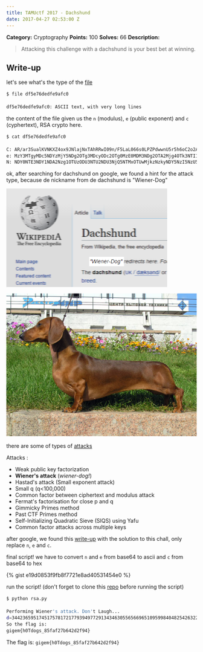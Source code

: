 ```yaml
---
title: TAMUctf 2017 - Dachshund
date: 2017-04-27 02:53:00 Z
---
```


**Category:** Cryptography
**Points:** 100
**Solves:** 66
**Description:**

> Attacking this challenge with a dachshund is your best bet at winning.

## Write-up

let's see what's the type of the [file](https://github.com/dbaser/ctfs/blob/master/TAMUctf-2017/crypto100-dachshund/df5e76dedfe9afc0)

```bash
$ file df5e76dedfe9afc0 

df5e76dedfe9afc0: ASCII text, with very long lines
```    

the content of the file given us the `n` (modulus), `e` (public exponent) and `c` (cyphertext), RSA crypto here.

```bash
$ cat df5e76dedfe9afc0 

C: AR/ar3SualKVNKXZ4ox9JNlajNxTAhRRwI09n/F5LaL066s0LPZPdwwnU5r5h6oC2o2AS6vtEOwuORqaQpGhh1c2hgl3CDKk1nhJ44etjnWkHkAmuTnoSYIPBp+Di7+KBK84ll7tPA1Vd+1jRPa0MGxIxXYoQb6Rvvz7K9FdHSx8
e: MzY3MTgyMDc5NDYzMjY5NDg2OTg3MDcyODc2OTg0MzE0MDM3NDg2OTA2Mjg4OTk3NTI1OTQ3MDUwOTkzNTIwNjcxNjA1NjI4MjY0MDYwMTM3Mjg4MjE4OTc2NDQ4MzkwMjEwOTQyMDYzNDM3NjAyMzc2MTk4Mjk2NTc5NjkxNDI0ODg4ODIwMDUwNDYyMTE1MTYyODMzNzY2NjUxODYxOTA1OTM3MDYxMDc2MzYzMzc5NTQ4OTIzMzE2ODgwNjIwOTc4ODg0MDkxNjM0NzExNTExMjgwOTMwNzA5MDY0MTg0MjkzMzE5NDYxMTIzMTIyNDM3MDU1NjIxOTk4ODk1OTkwNzIyMjY1NjA1OTE2MDcwMDUxMzA1MTQwNDc3MjM3MzA2MDAyMzM4OTk1MzAwNjg3NDkx
N: NDY0NTE3NDY1NDA2Nzg1OTUzODU3NTU2NDU3NjQ5NTMxOTUwMjkzNzkyNDY5NzI5NzU5Njc1MDc1NzM1MTU2MDUxMjgxNjI5NjcwNzk3OTIyNTM5NzUyODc1ODk1NTQ2MDAyNTc4MDg3NjgxNjcwNzAzMTEwNjYxMDc4NjcxMjg2ODYxNDQzMjUwNTc5Mzg2MzU0MjQ2MjY1NTU4MjcxNTU5MDM4MTYxNTI1ODExNjU5MjAzMDcyODY2MTgzNjYzNjQzMjU1MTYzMjAxMDc4NjY1Mjg4ODk4MDQzNjYyOTc4NjQ5MjYzMzc3OTUwOTQzMDU5MTE0MDE5MDM5OTI0MjM3NjczNzExNTE1MTcyMjAzNDcxNTQyNTQzODI1Mzg1NzQ0ODc4MDc0MzU4NTU3MTg5Mzcz
```    

ok, after searching for dachshund on google, we found a hint for the attack type, because de nickname from de dachshund is "Wiener-Dog" 

![crypto100-dachsund.png](https://github.com/dbaser/CTF-Write-ups/blob/master/TAMUctf-2017/crypto100-dachshund/crypto100-dachsund.png)

![dachshund.jpg](https://github.com/dbaser/CTF-Write-ups/blob/master/TAMUctf-2017/crypto100-dachshund/dachshund.jpg)

there are some of types of [attacks](https://github.com/Ganapati/RsaCtfTool)

Attacks :

* Weak public key factorization
* **Wiener's attack** (*wiener-dog!*)
* Hastad's attack (Small exponent attack)
* Small q (q<100,000)
* Common factor between ciphertext and modulus attack
* Fermat's factorisation for close p and q
* Gimmicky Primes method
* Past CTF Primes method
* Self-Initializing Quadratic Sieve (SIQS) using Yafu
* Common factor attacks across multiple keys

after google, we found this [write-up](http://capturetheswag.blogspot.com.br/2015/04/bctf-2015-warmup-crypto-challenge.html) with the solution to this chall, only replace `n`, `e` and `c`.

final script! we have to convert `n` and `e` from base64 to ascii and `c` from base64 to hex

{% gist e19d0853f9fb8f7721e8ad40531454e0 %}

run the script! (don't forget to clone this [repo](https://github.com/pablocelayes/rsa-wiener-attack) before running the script)

```bash 
$ python rsa.py  

Performing Wiener's attack. Don't Laugh...
d=34423659517451757817217793949772913434630556566965109599840482542632279361311
So the flag is:
gigem{h0Tdogs_85faf27b642d2f94}
```

The flag is: `gigem{h0Tdogs_85faf27b642d2f94}`